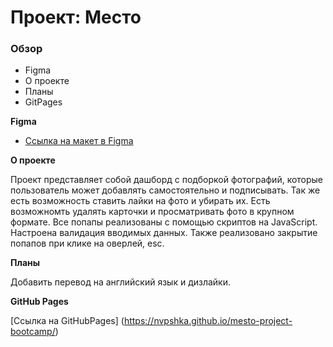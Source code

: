 # Проект: Место

### Обзор

* Figma
* О проекте
* Планы
* GitPages

**Figma**

* [Ссылка на макет в Figma](https://www.figma.com/file/bjyvbKKJN2naO0ucURl2Z0/JavaScript.-Sprint-5?node-id=50160%3A110&t=m672xZhTQbciV80f-0)

**О проекте**

Проект представляет собой дашборд с подборкой фотографий, которые пользователь может добавлять самостоятельно и подписывать. Так же есть возможность ставить лайки на фото и убирать их. Есть возможномть удалять карточки и просматривать фото в крупном формате. Все попапы реализованы с помощью скриптов на JavaScript. Настроена валидация вводимых данных. Также реализовано закрытие попапов при клике на оверлей, esc.

**Планы**

Добавить перевод на английский язык и дизлайки.

**GitHub Pages**

[Ссылка на GitHubPages] (https://nvpshka.github.io/mesto-project-bootcamp/)
